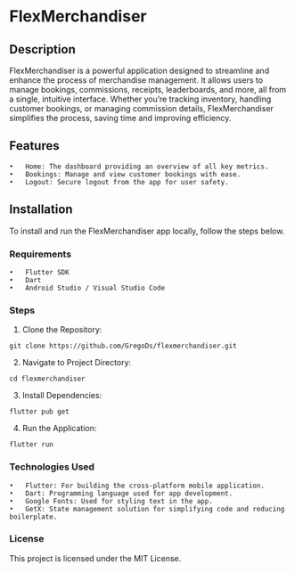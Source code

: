 # FlexMerchandiser

## Description

FlexMerchandiser is a powerful application designed to streamline and enhance the process of merchandise management. It allows users to manage bookings, commissions, receipts, leaderboards, and more, all from a single, intuitive interface. Whether you’re tracking inventory, handling customer bookings, or managing commission details, FlexMerchandiser simplifies the process, saving time and improving efficiency.

## Features
   	•	Home: The dashboard providing an overview of all key metrics.
	•	Bookings: Manage and view customer bookings with ease.
	•	Logout: Secure logout from the app for user safety.


## Installation
To install and run the FlexMerchandiser app locally, follow the steps below.

### Requirements

	•	Flutter SDK
	•	Dart
	•	Android Studio / Visual Studio Code

### Steps

1.	Clone the Repository:
 ```
 git clone https://github.com/GregoDs/flexmerchandiser.git
 
 ```

2.	Navigate to Project Directory:
```
cd flexmerchandiser
```

3.	Install Dependencies:

```
flutter pub get
```
4.	Run the Application:
```
flutter run
```

### Technologies Used

	•	Flutter: For building the cross-platform mobile application.
	•	Dart: Programming language used for app development.
	•	Google Fonts: Used for styling text in the app.
	•	GetX: State management solution for simplifying code and reducing boilerplate.

### License

This project is licensed under the MIT License.

